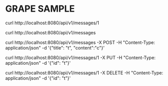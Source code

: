 # GRAPE SAMPLE



curl http://localhost:8080/api/v1/messages/1

curl http://localhost:8080/api/v1/messages

curl http://localhost:8080/api/v1/messages -X POST -H "Content-Type: application/json" -d '{"title": "t", "content":"c"}'

curl http://localhost:8080/api/v1/messages/1  -X PUT -H "Content-Type: application/json" -d '{"id": "t"}'

curl http://localhost:8080/api/v1/messages/1  -X DELETE -H "Content-Type: application/json" -d '{"id": "t"}'


